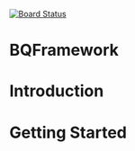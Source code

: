 [![Board Status](https://nicklasw-outlook.visualstudio.com/6c7a721b-e6ea-481d-b119-2b31dd64cad0/1dd1ac0a-6aaf-4143-ad0d-324640a66509/_apis/work/boardbadge/0c7f1811-088d-4ad7-8bb2-f1637f44509d)](https://nicklasw-outlook.visualstudio.com/6c7a721b-e6ea-481d-b119-2b31dd64cad0/_boards/board/t/1dd1ac0a-6aaf-4143-ad0d-324640a66509/Microsoft.RequirementCategory/)
# BQFramework

# Introduction

# Getting Started
